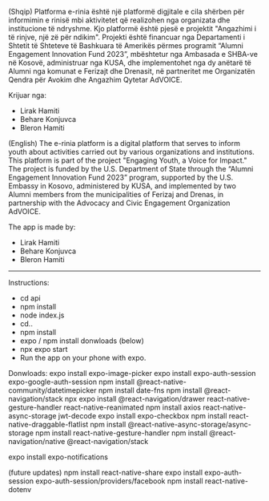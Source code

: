 (Shqip) 
Platforma e-rinia është një platformë digjitale e cila shërben për informimin e rinisë mbi aktivitetet që realizohen nga organizata dhe institucione të ndryshme. Kjo platformë është pjesë e projektit "Angazhimi i të rinjve, një zë për ndikim". Projekti është financuar nga Departamenti i Shtetit të Shteteve të Bashkuara të Amerikës përmes programit “Alumni Engagement Innovation Fund 2023”, mbështetur nga Ambasada e SHBA-ve në Kosovë, administruar nga KUSA, dhe implementohet nga dy anëtarë të Alumni nga komunat e Ferizajt dhe Drenasit, në partneritet me Organizatën Qendra për Avokim dhe Angazhim Qytetar AdVOICE.

Krijuar nga:
- Lirak Hamiti
- Behare Konjuvca
- Bleron Hamiti

(English)
The e-rinia platform is a digital platform that serves to inform youth about activities carried out by various organizations and institutions. This platform is part of the project "Engaging Youth, a Voice for Impact." The project is funded by the U.S. Department of State through the “Alumni Engagement Innovation Fund 2023” program, supported by the U.S. Embassy in Kosovo, administered by KUSA, and implemented by two Alumni members from the municipalities of Ferizaj and Drenas, in partnership with the Advocacy and Civic Engagement Organization AdVOICE.

The app is made by:
- Lirak Hamiti
- Behare Konjuvca
- Bleron Hamiti

-------------------------
Instructions:
- cd api
- npm install
- node index.js
- cd..
- npm install
- expo / npm install donwloads (below)
- npx expo start
- Run the app on your phone with expo.


Donwloads:
expo install expo-image-picker
expo install expo-auth-session expo-google-auth-session
npm install @react-native-community/datetimepicker
npm install date-fns
npm install @react-navigation/stack
npx expo install @react-navigation/drawer react-native-gesture-handler react-native-reanimated
npm install axios react-native-async-storage jwt-decode
expo install expo-checkbox
npm install react-native-draggable-flatlist
npm install @react-native-async-storage/async-storage
npm install react-native-gesture-handler
npm install @react-navigation/native @react-navigation/stack

expo install expo-notifications


(future updates)
npm install react-native-share
expo install expo-auth-session expo-auth-session/providers/facebook
npm install react-native-dotenv